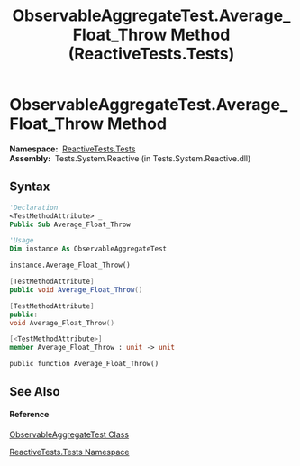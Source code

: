 ﻿---
title: ObservableAggregateTest.Average_Float_Throw Method  (ReactiveTests.Tests)
TOCTitle: Average_Float_Throw Method
ms:assetid: M:ReactiveTests.Tests.ObservableAggregateTest.Average_Float_Throw
ms:mtpsurl: https://msdn.microsoft.com/en-us/library/reactivetests.tests.observableaggregatetest.average_float_throw(v=VS.103)
ms:contentKeyID: 36620094
ms.date: 06/28/2011
mtps_version: v=VS.103
f1_keywords:
- ReactiveTests.Tests.ObservableAggregateTest.Average_Float_Throw
dev_langs:
- CSharp
- JScript
- VB
- FSharp
- c++
---

# ObservableAggregateTest.Average\_Float\_Throw Method

**Namespace:**  [ReactiveTests.Tests](hh289046\(v=vs.103\).md)  
**Assembly:**  Tests.System.Reactive (in Tests.System.Reactive.dll)

## Syntax

``` vb
'Declaration
<TestMethodAttribute> _
Public Sub Average_Float_Throw
```

``` vb
'Usage
Dim instance As ObservableAggregateTest

instance.Average_Float_Throw()
```

``` csharp
[TestMethodAttribute]
public void Average_Float_Throw()
```

``` c++
[TestMethodAttribute]
public:
void Average_Float_Throw()
```

``` fsharp
[<TestMethodAttribute>]
member Average_Float_Throw : unit -> unit 
```

``` jscript
public function Average_Float_Throw()
```

## See Also

#### Reference

[ObservableAggregateTest Class](hh314823\(v=vs.103\).md)

[ReactiveTests.Tests Namespace](hh289046\(v=vs.103\).md)

